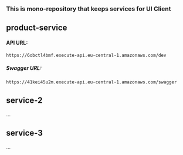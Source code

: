 
### This is mono-repository that keeps services for UI Client

## product-service
#### API URL:      
```https://6obctl4bmf.execute-api.eu-central-1.amazonaws.com/dev```
##### Swagger URL:  
```https://41kei45u2m.execute-api.eu-central-1.amazonaws.com/swagger```


## service-2
...

## service-3
...
